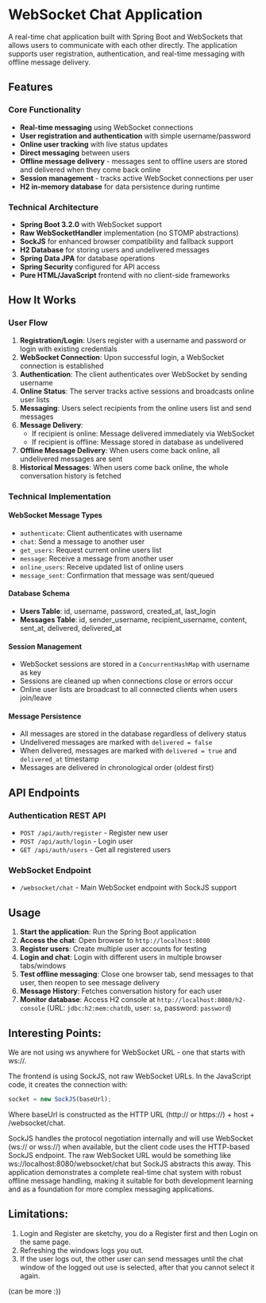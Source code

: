 # WebSocket Chat Application

A real-time chat application built with Spring Boot and WebSockets that allows users to communicate with each other directly. The application supports user registration, authentication, and real-time messaging with offline message delivery.

## Features

### Core Functionality
- **Real-time messaging** using WebSocket connections
- **User registration and authentication** with simple username/password
- **Online user tracking** with live status updates
- **Direct messaging** between users
- **Offline message delivery** - messages sent to offline users are stored and delivered when they come back online
- **Session management** - tracks active WebSocket connections per user
- **H2 in-memory database** for data persistence during runtime

### Technical Architecture
- **Spring Boot 3.2.0** with WebSocket support
- **Raw WebSocketHandler** implementation (no STOMP abstractions)
- **SockJS** for enhanced browser compatibility and fallback support
- **H2 Database** for storing users and undelivered messages
- **Spring Data JPA** for database operations
- **Spring Security** configured for API access
- **Pure HTML/JavaScript** frontend with no client-side frameworks

## How It Works

### User Flow
1. **Registration/Login**: Users register with a username and password or login with existing credentials
2. **WebSocket Connection**: Upon successful login, a WebSocket connection is established
3. **Authentication**: The client authenticates over WebSocket by sending username
4. **Online Status**: The server tracks active sessions and broadcasts online user lists
5. **Messaging**: Users select recipients from the online users list and send messages
6. **Message Delivery**:
    - If recipient is online: Message delivered immediately via WebSocket
    - If recipient is offline: Message stored in database as undelivered
7. **Offline Message Delivery**: When users come back online, all undelivered messages are sent
8. **Historical Messages**: When users come back online, the whole conversation history is fetched

### Technical Implementation

#### WebSocket Message Types
- `authenticate`: Client authenticates with username
- `chat`: Send a message to another user
- `get_users`: Request current online users list
- `message`: Receive a message from another user
- `online_users`: Receive updated list of online users
- `message_sent`: Confirmation that message was sent/queued

#### Database Schema
- **Users Table**: id, username, password, created_at, last_login
- **Messages Table**: id, sender_username, recipient_username, content, sent_at, delivered, delivered_at

#### Session Management
- WebSocket sessions are stored in a `ConcurrentHashMap` with username as key
- Sessions are cleaned up when connections close or errors occur
- Online user lists are broadcast to all connected clients when users join/leave

#### Message Persistence
- All messages are stored in the database regardless of delivery status
- Undelivered messages are marked with `delivered = false`
- When delivered, messages are marked with `delivered = true` and `delivered_at` timestamp
- Messages are delivered in chronological order (oldest first)

## API Endpoints

### Authentication REST API
- `POST /api/auth/register` - Register new user
- `POST /api/auth/login` - Login user
- `GET /api/auth/users` - Get all registered users

### WebSocket Endpoint
- `/websocket/chat` - Main WebSocket endpoint with SockJS support

## Usage

1. **Start the application**: Run the Spring Boot application
2. **Access the chat**: Open browser to `http://localhost:8080`
3. **Register users**: Create multiple user accounts for testing
4. **Login and chat**: Login with different users in multiple browser tabs/windows
5. **Test offline messaging**: Close one browser tab, send messages to that user, then reopen to see message delivery
6. **Message History**: Fetches conversation history for each user
7. **Monitor database**: Access H2 console at `http://localhost:8080/h2-console` (URL: `jdbc:h2:mem:chatdb`, user: `sa`, password: `password`)


## Interesting Points:
We are not using ws anywhere for WebSocket URL - one that starts with ws://.

The frontend is using SockJS, not raw WebSocket URLs. In the JavaScript code, it creates the connection with:
```javascript
socket = new SockJS(baseUrl);
```
Where baseUrl is constructed as the HTTP URL (http:// or https://) + host + /websocket/chat.

SockJS handles the protocol negotiation internally and will use WebSocket (ws:// or wss://) when available, but the client code uses the HTTP-based SockJS endpoint. The raw WebSocket URL would be something like ws://localhost:8080/websocket/chat but SockJS abstracts this away.
This application demonstrates a complete real-time chat system with robust offline message handling, making it suitable for both development learning and as a foundation for more complex messaging applications.

## Limitations: 
1. Login and Register are sketchy, you do a Register first and then Login on the same page.
2. Refreshing the windows logs you out.
3. If the user logs out, the other user can send messages until the chat window of the logged out use is selected, 
after that you cannot select it again.

(can be more :))
